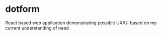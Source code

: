 # dotform
React based web application demonstrating possible UX/UI based on my current understanding of need
